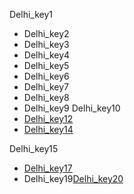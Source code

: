 Delhi_key1
- Delhi_key2
- Delhi_key3
- Delhi_key4
- Delhi_key5
- Delhi_key6
- Delhi_key7
- Delhi_key8
- Delhi_key9
Delhi_key10
- [Delhi_key12](https://docs.google.com/presentation/d/1DjLzHvCAB0IHhKnphqCQbTJ4thp1CxkG/edit?usp=sharing&ouid=113053930305549942424&rtpof=true&sd=true)
- [Delhi_key14](https://drive.google.com/file/d/1RJQhRqAkIfe3odMTUpmEg-iOeCeoLRTK/view?usp=sharing)

Delhi_key15
- [Delhi_key17](https://dseu.ac.in/adspwithnavgurukul/)
- Delhi_key19[Delhi_key20](https://admission.dseu.ac.in/AdmForms/adsp-navgurukul)
